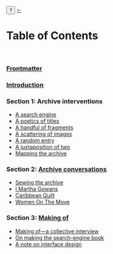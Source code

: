 <div class="action">
  <button id="notes-operations" onclick="hideShowInfo()">?</button>
  <a href="/" class="arrow-back h1 text-left" title="back to index"> ⇽ </a>
</div>

<h1 class="mt-5"> Table of Contents</h1>
<span class="info" style="display: none;">
    <span class="code">↪ This website is the home of “Performing Patents Otherwise.” It is an archive, a website and an experimental electronic book that binds search, archive and writing in one publication. The landing page navigates the publication according to the conventions of a search engine, foregrounding search. The table of contents offers a way of navigating that foregrounds texts, which is more in line with the conventions of book making. The table of contents reveals a logic of zooming in, from the general search to more specific configurations of the relationships between search, content, ordering and sense-making.</span>
</span>

<br/>

### [Frontmatter](/frontmatter)
<span class="info" style="display: none;">
    <span class="code">↪ add intro text to frontmatter here...</span>
</span>

### [Introduction](/introduction)
<span class="info" style="display: none;">
    <span class="code">↪ add intro text to foreword here...</span>
</span>

### Section 1: Archive interventions
<span class="info" style="display: none;">
    <span class="code">↪ Interventions are a mode of search, they disrupt ordering and invite unexpected readings....</span>
</span>

- [A search engine](/)
- [A poetics of titles](/interventions/titles)
- [A handful of fragments](/interventions/fragments)
- [A scattering of images](/interventions/scattering)
- [A random entry](/interventions/random)
- [A juxtaposition of two](/interventions/juxtaposition)
- [Mapping the archive](/data)

### Section 2: [Archive conversations](/conversations)
<span class="info" style="display: none;">
    <span class="code">↪ Some things are all over the patent archive but never made explicit. Off the record presents four artistic works that render these absent-present realities visible...</span>
</span>

- [Sewing the archive](/conversations/#sewingthearchive)
- [I Martha Gowans](/conversations "links to conversations section")
- [Caribbean Quilt](/conversations/#caribbeanquilt)
- [Women On The Move](/conversations/#womenonthemove)

###  Section 3: [Making of](/making)
<span class="info" style="display: none;">
    <span class="code">↪ A series of essays from the makers on the research, methods, tools developed...</span>
</span>

- [Making of—a collective interview](/making/#interview "links to making-of section collective interview")
- [On making the search-engine book](/making/search-engine-book "links to making-of section on making search-engine book")
- [A note on interface design](/making/interface "links to making-of section on interface design")
